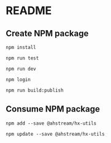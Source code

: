 # README

## Create NPM package

```
npm install

npm run test

npm run dev

npm login

npm run build:publish
```

## Consume NPM package

```
npm add --save @ahstream/hx-utils

npm update --save @ahstream/hx-utils
```
